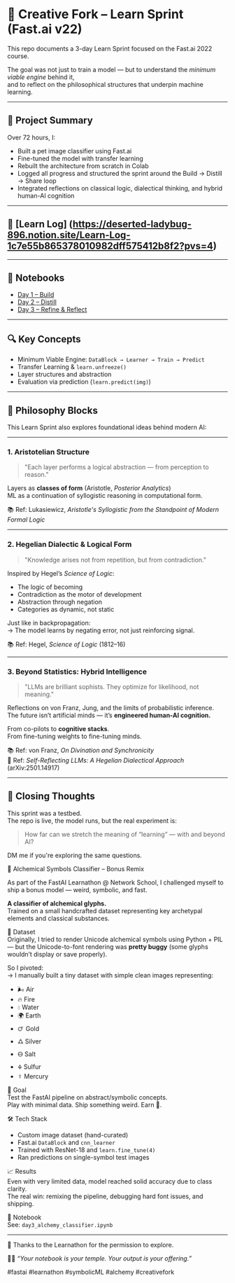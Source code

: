 # 🧠 Creative Fork – Learn Sprint (Fast.ai v22)

This repo documents a 3-day Learn Sprint focused on the Fast.ai 2022 course.

The goal was not just to train a model — but to understand the *minimum viable engine* behind it,  
and to reflect on the philosophical structures that underpin machine learning.

---

## 🏁 Project Summary

Over 72 hours, I:

- Built a pet image classifier using Fast.ai
- Fine-tuned the model with transfer learning
- Rebuilt the architecture from scratch in Colab
- Logged all progress and structured the sprint around the Build → Distill → Share loop
- Integrated reflections on classical logic, dialectical thinking, and hybrid human-AI cognition

---

## 🧭 [Learn Log] (https://deserted-ladybug-896.notion.site/Learn-Log-1c7e55b865378010982dff575412b8f2?pvs=4)

---

## 📁 Notebooks

- [Day 1 – Build](Creative_Fork_FastAI_LearnSprint.ipynb)
- [Day 2 – Distill](02_Model_Rebuild_From_Memory.ipynb)
- [Day 3 – Refine & Reflect](03_Model_Rebuild_From_Memory.ipynb)

---

## 🔍 Key Concepts

- Minimum Viable Engine: `DataBlock → Learner → Train → Predict`
- Transfer Learning & `learn.unfreeze()`
- Layer structures and abstraction
- Evaluation via prediction (`learn.predict(img)`)

---

## 🧠 Philosophy Blocks

This Learn Sprint also explores foundational ideas behind modern AI:

---

### 1. Aristotelian Structure

> "Each layer performs a logical abstraction — from perception to reason."

Layers as **classes of form** (Aristotle, *Posterior Analytics*)  
ML as a continuation of syllogistic reasoning in computational form.

📚 Ref: Lukasiewicz, *Aristotle's Syllogistic from the Standpoint of Modern Formal Logic*

---

### 2. Hegelian Dialectic & Logical Form

> "Knowledge arises not from repetition, but from contradiction."

Inspired by Hegel’s *Science of Logic*:

- The logic of becoming  
- Contradiction as the motor of development  
- Abstraction through negation  
- Categories as dynamic, not static

Just like in backpropagation:  
→ The model learns by negating error, not just reinforcing signal.

📚 Ref: Hegel, *Science of Logic* (1812–16)

---

### 3. Beyond Statistics: Hybrid Intelligence

> "LLMs are brilliant sophists. They optimize for likelihood, not meaning."

Reflections on von Franz, Jung, and the limits of probabilistic inference.  
The future isn’t artificial minds — it’s **engineered human-AI cognition.**

From co-pilots to **cognitive stacks**.  
From fine-tuning weights to fine-tuning minds.

📚 Ref: von Franz, *On Divination and Synchronicity*  
📄 Ref: *Self-Reflecting LLMs: A Hegelian Dialectical Approach* (arXiv:2501.14917)

---

## 🚀 Closing Thoughts

This sprint was a testbed.  
The repo is live, the model runs, but the real experiment is:

> How far can we stretch the meaning of “learning” — with and beyond AI?

DM me if you're exploring the same questions.

🔮 Alchemical Symbols Classifier – Bonus Remix

As part of the FastAI Learnathon @ Network School, I challenged myself to ship a bonus model — weird, symbolic, and fast.

**A classifier of alchemical glyphs.**  
Trained on a small handcrafted dataset representing key archetypal elements and classical substances.

📂 Dataset  
Originally, I tried to render Unicode alchemical symbols using Python + PIL — but the Unicode-to-font rendering was **pretty buggy** (some glyphs wouldn’t display or save properly).

So I pivoted:  
→ I manually built a tiny dataset with simple clean images representing:

- 🌬 Air  
- 🔥 Fire  
- 💧 Water  
- 🌍 Earth  
- 🜚 Gold  
- 🜛 Silver  
- 🜔 Salt  
- 🜍 Sulfur  
- ☿ Mercury

🧠 Goal  
Test the FastAI pipeline on abstract/symbolic concepts.  
Play with minimal data. Ship something weird. Earn 🍕.

🛠️ Tech Stack

- Custom image dataset (hand-curated)
- Fast.ai `DataBlock` and `cnn_learner`
- Trained with ResNet-18 and `learn.fine_tune(4)`
- Ran predictions on single-symbol test images

📈 Results  
Even with very limited data, model reached solid accuracy due to class clarity.  
The real win: remixing the pipeline, debugging hard font issues, and shipping.

📁 Notebook  
See: `day3_alchemy_classifier.ipynb`

---

🙏 Thanks to the Learnathon for the permission to explore.

🧘‍♂️ *“Your notebook is your temple. Your output is your offering.”*

#fastai #learnathon #symbolicML #alchemy #creativefork
